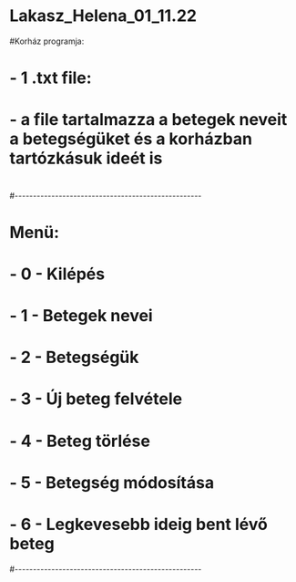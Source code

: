 # Lakasz_Helena_01_11.22
#Korház programja:
#   - 1 .txt file:
#       - a file tartalmazza a betegek neveit a betegségüket és a korházban tartózkásuk ideét is
#  
#
#---------------------------------------------------
#  Menü:
#    - 0 - Kilépés 
#    - 1 - Betegek nevei
#    - 2 - Betegségük
#    - 3 - Új beteg felvétele
#    - 4 - Beteg törlése
#    - 5 - Betegség módosítása
#    - 6 - Legkevesebb ideig bent lévő beteg
#---------------------------------------------------
